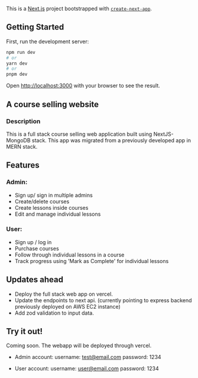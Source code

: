 This is a [Next.js](https://nextjs.org/) project bootstrapped with [`create-next-app`](https://github.com/vercel/next.js/tree/canary/packages/create-next-app).

## Getting Started

First, run the development server:

```bash
npm run dev
# or
yarn dev
# or
pnpm dev
```

Open [http://localhost:3000](http://localhost:3000) with your browser to see the result.

## A course selling website

### Description

This is a full stack course selling web application built using NextJS-MongoDB stack. This app was migrated from a previously developed app in MERN stack.

## Features

### Admin:

- Sign up/ sign in multiple admins
- Create/delete courses
- Create lessons inside courses
- Edit and manage individual lessons

### User:

- Sign up / log in
- Purchase courses
- Follow through individual lessons in a course
- Track progress using 'Mark as Complete' for individual lessons

## Updates ahead

- Deploy the full stack web app on vercel.
- Update the endpoints to next api. (currently pointing to express backend previously deployed on AWS EC2 instance)
- Add zod validation to input data.

## Try it out!

Coming soon. The webapp will be deployed through vercel.

- Admin account:
  username: test@email.com
  password: 1234

- User account:
  username: user@email.com
  password: 1234
